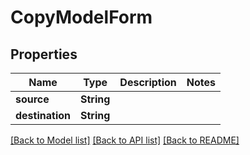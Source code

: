 # CopyModelForm

## Properties

Name | Type | Description | Notes
------------ | ------------- | ------------- | -------------
**source** | **String** |  | 
**destination** | **String** |  | 

[[Back to Model list]](../README.md#documentation-for-models) [[Back to API list]](../README.md#documentation-for-api-endpoints) [[Back to README]](../README.md)


